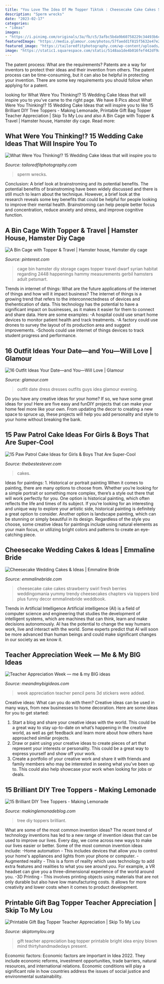 ```yaml
---
title: "You Love The Idea Of Me Topper Tiktok : Cheesecake Cake Cakes Strawberry Swirl Fresh Berries Weddingomania Yummy Trendy Cheesecakes Chapters Via Toppers Bird Plus Funny Decor Emmalinebride Weddbook"
description: "Sperm wrecks"
date: "2023-02-17"
categories:
- "ideas"
images:
- "https://i.pinimg.com/originals/3a/fb/c5/3afbc5bda9b60758229c34493b6c65c0.jpg"
featuredImage: "https://media.glamour.com/photos/57faedd1f815f5632e47e2a7/master/w_400%2Cc_limit/outfits-guys-love-backless.jpg"
featured_image: "https://tailoredfitphotography.com/wp-content/uploads/2014/05/Screen-Shot-2014-05-16-at-10.54.48-AM.png"
image: "https://static1.squarespace.com/static/5148aa1de4b016fef442df9a/t/51894941e4b04ec5e32520ab/1367951686185/MAMBI+Pencil+Toppers.jpg"
---
```



The patent process: What are the requirements?
Patents are a way for inventors to protect their ideas and their invention from others. The patent process can be time-consuming, but it can also be helpful in protecting your invention. There are some key requirements you should follow when applying for a patent.

	

		
looking for What Were You Thinking!? 15 Wedding Cake Ideas that will inspire you to you've came to the right page. We have 8 Pics about What Were You Thinking!? 15 Wedding Cake Ideas that will inspire you to like 15 Brilliant DIY Tree Toppers - Making Lemonade, Printable Gift Bag Topper Teacher Appreciation | Skip To My Lou and also A Bin Cage with Topper &amp; Travel | Hamster house, Hamster diy cage. Read more:
		
    
## What Were You Thinking!? 15 Wedding Cake Ideas That Will Inspire You To

<img loading=lazy src="https://tailoredfitphotography.com/wp-content/uploads/2014/05/Screen-Shot-2014-05-16-at-10.54.48-AM.png" onerror="this.onerror=null;this.src='https://tse3.mm.bing.net/th?id=OIP.PCeEIuaUFzZ9L6wim5HgsAAAAA&amp;pid=15.1';" alt="What Were You Thinking!? 15 Wedding Cake Ideas that will inspire you to">

_Source: tailoredfitphotography.com_

>sperm wrecks. 

	

Conclusion: A brief look at brainstroming and its potential benefits.
The potential benefits of brainstroming have been widely discussed and there is still much to learn about the technique. However, a brief look at the research reveals some key benefits that could be helpful for people looking to improve their mental health. Brainstroming can help people better focus and concentration, reduce anxiety and stress, and improve cognitive function.

    
## A Bin Cage With Topper &amp; Travel | Hamster House, Hamster Diy Cage

<img loading=lazy src="https://i.pinimg.com/originals/3a/fb/c5/3afbc5bda9b60758229c34493b6c65c0.jpg" onerror="this.onerror=null;this.src='https://tse2.mm.bing.net/th?id=OIP.v1_7_qyMGHvQmQ0l1FUjigHaFj&amp;pid=15.1';" alt="A Bin Cage with Topper &amp; Travel | Hamster house, Hamster diy cage">

_Source: pinterest.com_

>cage bin hamster diy storage cages topper travel dwarf syrian habitat regarding 2448 happenings hammy measurements gerbil hamsters adult petsmart. 

	

Trends in internet of things: What are the future applications of the internet of things and how will it impact business?
The internet of things is a growing trend that refers to the interconnectedness of devices and thehentication of data. This technology has the potential to have a significant impact on businesses, as it makes it easier for them to connect and share data. Here are some examples: 
-A hospital could use smart home devices to monitor patient health and track treatments. 
-A factory could use drones to survey the layout of its production area and suggest improvements. 
-Schools could use internet of things devices to track student progress and performance.

    
## 16 Outfit Ideas Your Date—and You—Will Love | Glamour

<img loading=lazy src="https://media.glamour.com/photos/57faedd1f815f5632e47e2a7/master/w_400%2Cc_limit/outfits-guys-love-backless.jpg" onerror="this.onerror=null;this.src='https://tse1.mm.bing.net/th?id=OIP.DIL67xavkSADQEuvjTzAPAAAAA&amp;pid=15.1';" alt="16 Outfit Ideas Your Date—and You—Will Love | Glamour">

_Source: glamour.com_

>outfit date dress dresses outfits guys idea glamour evening. 

	

Do you have any creative ideas for your home? If so, we have some great ideas for you! Here are five easy and funDIY projects that can make your home feel more like your own. From updating the decor to creating a new space to spruce up, these projects will help you add personality and style to your home without breaking the bank.

    
## 15 Paw Patrol Cake Ideas For Girls &amp; Boys That Are Super-Cool

<img loading=lazy src="https://www.thebestestever.com/images/2020/07/paw-patrol-cake-ideas-6-819x1024.jpg" onerror="this.onerror=null;this.src='https://tse2.mm.bing.net/th?id=OIP.w58dOhEefrkPruScfEZ2jwHaJQ&amp;pid=15.1';" alt="15 Paw Patrol Cake Ideas for Girls &amp; Boys That Are Super-Cool">

_Source: thebestestever.com_

>cakes. 

	

Ideas for paintings: 1. Historical or portrait painting
When it comes to painting, there are many options to choose from. Whether you’re looking for a simple portrait or something more complex, there’s a style out there that will work perfectly for you. One option is historical painting, which often reflects the life and times of its subject. If you’re looking for an interesting and unique way to explore your artistic side, historical painting is definitely a great option to consider. Another option is landscape painting, which can be stunning or simply beautiful in its design. Regardless of the style you choose, some creative ideas for paintings include using natural elements as your main focus, or utilizing bright colors and patterns to create an eye-catching piece.

    
## Cheesecake Wedding Cakes &amp; Ideas | Emmaline Bride

<img loading=lazy src="https://i1.wp.com/emmalinebride.com/wp-content/uploads/cheesecake-wedding-cake.jpg" onerror="this.onerror=null;this.src='https://tse3.mm.bing.net/th?id=OIP.8bnLP7QcsPWF3IEWj3rg8wHaLI&amp;pid=15.1';" alt="Cheesecake Wedding Cakes &amp; Ideas | Emmaline Bride">

_Source: emmalinebride.com_

>cheesecake cake cakes strawberry swirl fresh berries weddingomania yummy trendy cheesecakes chapters via toppers bird plus funny decor emmalinebride weddbook. 

	

Trends in Artificial Intelligence
Artificial intelligence (AI) is a field of computer science and engineering that studies the development of intelligent systems, which are machines that can think, learn and make decisions autonomously. AI has the potential to change the way humans work, live and interact with the world. Some experts predict that AI will soon be more advanced than human beings and could make significant changes in our society as we know it.

    
## Teacher Appreciation Week — Me &amp; My BIG Ideas

<img loading=lazy src="https://static1.squarespace.com/static/5148aa1de4b016fef442df9a/t/51894941e4b04ec5e32520ab/1367951686185/MAMBI+Pencil+Toppers.jpg" onerror="this.onerror=null;this.src='https://tse1.mm.bing.net/th?id=OIP.stm8zYuNmAUtDUU6a2wXWwHaFU&amp;pid=15.1';" alt="Teacher Appreciation Week — me &amp; my BIG ideas">

_Source: meandmybigideas.com_

>week appreciation teacher pencil pens 3d stickers were added. 

	

Creative ideas: What can you do with them?
Creative ideas can be used in many ways, from new businesses to home decoration. Here are some ideas for you to get started: 
1. Start a blog and share your creative ideas with the world. This could be a great way to stay up-to-date on what’s happening in the creative world, as well as get feedback and learn more about how others have approached similar projects. 
2. Draw or paint using your creative ideas to create pieces of art that represent your interests or personality. This could be a great way to express yourself and show off your work. 
3. Create a portfolio of your creative work and share it with friends and family members who may be interested in seeing what you’ve been up to. This could also help showcase your work when looking for jobs or deals. 

    
## 15 Brilliant DIY Tree Toppers - Making Lemonade

<img loading=lazy src="https://makinglemonadeblog.com/wp-content/uploads/2017/12/15-Brilliant-DIY-Tree-Toppers-512x1024.jpg" onerror="this.onerror=null;this.src='https://tse1.mm.bing.net/th?id=OIP.pv1jPVTyYJ7perx9slqadQHaO0&amp;pid=15.1';" alt="15 Brilliant DIY Tree Toppers - Making Lemonade">

_Source: makinglemonadeblog.com_

>tree diy toppers brilliant. 

	

What are some of the most common invention ideas?
The recent trend of technology inventions has led to a new range of invention ideas that can be used to improve our lives. Every day, we come across new ways to make our lives easier or better. Some of the most common invention ideas include: 
-Home automation - This includes devices that allow you to control your home's appliances and lights from your phone or computer. 
-Augmented reality - This is a form of reality which uses technology to add extra features and realities to what you see around you. For example, a VR headset can give you a three-dimensional experience of the world around you. 
-3D Printing - This involves printing objects using materials that are not only durable but also have low manufacturing costs. It allows for more creativity and lower costs when it comes to product development.

    
## Printable Gift Bag Topper Teacher Appreciation | Skip To My Lou

<img loading=lazy src="https://thirtyhandmadedays.com/wp-content/uploads/2011/04/teachergift5.png" onerror="this.onerror=null;this.src='https://tse2.mm.bing.net/th?id=OIP.1UMoOS-owMVcAud4hyU_0QHaLz&amp;pid=15.1';" alt="Printable Gift Bag Topper Teacher Appreciation | Skip To My Lou">

_Source: skiptomylou.org_

>gift teacher appreciation bag topper printable bright idea enjoy blown mind thirtyhandmadedays present. 

	

Economic factors:
Economic factors are important in Idea 2022. They include economic reforms, investment opportunities, trade barriers, natural resources, and international relations. Economic conditions will play a significant role in how countries address the issues of social justice and environmental sustainability.

